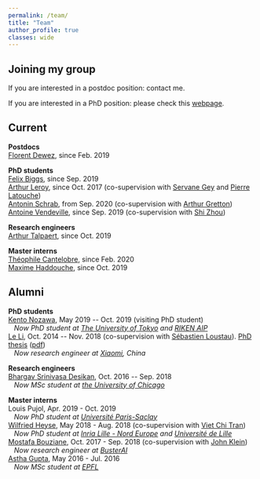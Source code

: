```yaml
---
permalink: /team/
title: "Team"
author_profile: true
classes: wide
---
```


## Joining my group

If you are interested in a postdoc position: contact me.

If you are interested in a PhD position: please check this [webpage](https://www.ucl.ac.uk/ai-centre/study).

## Current

**Postdocs**   
[Florent Dewez](https://scholar.google.fr/citations?user=5YzcyIAAAAAJ&hl=fr&oi=ao), since Feb. 2019

**PhD students**   
[Felix Biggs](https://www.felixbiggs.com), since Sep. 2019   
[Arthur Leroy](https://arthur-leroy.netlify.app), since Oct. 2017 (co-supervision with [Servane Gey](http://helios.mi.parisdescartes.fr/~gey/) and [Pierre Latouche](http://helios.mi.parisdescartes.fr/~platouch/))       
[Antonin Schrab](), from Sep. 2020 (co-supervision with [Arthur Gretton](http://www.gatsby.ucl.ac.uk/~gretton/))     
[Antoine Vendeville](https://antoinevendeville.github.io/), since Sep. 2019 (co-supervision with [Shi Zhou](https://wp.cs.ucl.ac.uk/shizhou/))   
<!-- and [Jean-François Toussaint](https://fr.wikipedia.org/wiki/Jean-François_Toussaint))    -->

**Research engineers**    
[Arthur Talpaert](https://www.linkedin.com/in/arthur-talpaert-04b446a5/), since Oct. 2019   

**Master interns**      
[Théophile Cantelobre](https://github.com/theophilec), since Feb. 2020   
[Maxime Haddouche](https://www.linkedin.com/in/maxime-haddouche-0b4973163/), since Oct. 2019    


## Alumni

<!-- **Postdocs** -->

**PhD students**       
[Kento Nozawa](https://nzw0301.github.io), May 2019 -- Oct. 2019 (visiting PhD student)      
&nbsp;&nbsp;&nbsp;*Now PhD student at [The University of Tokyo](https://www.u-tokyo.ac.jp/en/) and [RIKEN AIP](https://www.u-tokyo.ac.jp/en/)*       
[Le Li](https://www.researchgate.net/scientific-contributions/2108172811_Le_Li), Oct. 2014 -- Nov. 2018 (co-supervision with [Sébastien Loustau](https://www.linkedin.com/in/sébastien-loustau-b57b4555/)). [PhD thesis](https://tel.archives-ouvertes.fr/tel-01970795/) ([pdf](https://tel.archives-ouvertes.fr/tel-01970795/document))            
&nbsp;&nbsp;&nbsp;*Now research engineer at [Xiaomi](https://www.mi.com/global/about), China* 

**Research engineers**     
[Bhargav Srinivasa Desikan](https://github.com/bhargavvader/), Oct. 2016 -- Sep. 2018      
&nbsp;&nbsp;&nbsp;*Now MSc student at [the University of Chicago](https://www.uchicago.edu)*

**Master interns**         
Louis Pujol, Apr. 2019 - Oct. 2019    
&nbsp;&nbsp;&nbsp;*Now PhD student at [Université Paris-Saclay](https://www.universite-paris-saclay.fr)*		     
[Wilfried Heyse](https://www.linkedin.com/in/wilfried-heyse-711008151/), May 2018 - Aug. 2018 (co-supervision with [Viet Chi Tran](https://perso.math.u-pem.fr/tran.viet-chi/))     
&nbsp;&nbsp;&nbsp;*Now PhD student at [Inria Lille - Nord Europe](https://www.inria.fr/fr/centre-inria-lille-nord-europe) and [Université de Lille](https://www.univ-lille.fr)*     
[Mostafa Bouziane](https://www.linkedin.com/in/mostafa-b-49732b11b/), Oct. 2017 - Sep. 2018 (co-supervision with [John Klein](https://john-klein.github.io))     
&nbsp;&nbsp;&nbsp;*Now research engineer at [BusterAI](https://buster.ai)*   
[Astha Gupta](https://github.com/astha736/), May 2016 - Jul. 2016    
&nbsp;&nbsp;&nbsp;*Now MSc student at [EPFL](https://www.epfl.ch/fr/)*    
